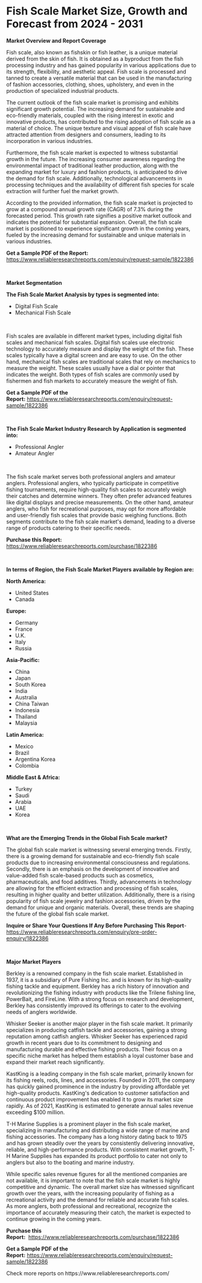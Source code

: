 <p><h1>Fish Scale Market Size, Growth and Forecast from 2024 - 2031</h1></p><p><strong>Market Overview and Report Coverage</strong></p>
<p><p>Fish scale, also known as fishskin or fish leather, is a unique material derived from the skin of fish. It is obtained as a byproduct from the fish processing industry and has gained popularity in various applications due to its strength, flexibility, and aesthetic appeal. Fish scale is processed and tanned to create a versatile material that can be used in the manufacturing of fashion accessories, clothing, shoes, upholstery, and even in the production of specialized industrial products.</p><p>The current outlook of the fish scale market is promising and exhibits significant growth potential. The increasing demand for sustainable and eco-friendly materials, coupled with the rising interest in exotic and innovative products, has contributed to the rising adoption of fish scale as a material of choice. The unique texture and visual appeal of fish scale have attracted attention from designers and consumers, leading to its incorporation in various industries.</p><p>Furthermore, the fish scale market is expected to witness substantial growth in the future. The increasing consumer awareness regarding the environmental impact of traditional leather production, along with the expanding market for luxury and fashion products, is anticipated to drive the demand for fish scale. Additionally, technological advancements in processing techniques and the availability of different fish species for scale extraction will further fuel the market growth.</p><p>According to the provided information, the fish scale market is projected to grow at a compound annual growth rate (CAGR) of 7.3% during the forecasted period. This growth rate signifies a positive market outlook and indicates the potential for substantial expansion. Overall, the fish scale market is positioned to experience significant growth in the coming years, fueled by the increasing demand for sustainable and unique materials in various industries.</p></p>
<p><strong>Get a Sample PDF of the Report:</strong> <a href="https://www.reliableresearchreports.com/enquiry/request-sample/1822386">https://www.reliableresearchreports.com/enquiry/request-sample/1822386</a></p>
<p>&nbsp;</p>
<p><strong>Market Segmentation</strong></p>
<p><strong>The Fish Scale Market Analysis by types is segmented into:</strong></p>
<p><ul><li>Digital Fish Scale</li><li>Mechanical Fish Scale</li></ul></p>
<p>&nbsp;</p>
<p><p>Fish scales are available in different market types, including digital fish scales and mechanical fish scales. Digital fish scales use electronic technology to accurately measure and display the weight of the fish. These scales typically have a digital screen and are easy to use. On the other hand, mechanical fish scales are traditional scales that rely on mechanics to measure the weight. These scales usually have a dial or pointer that indicates the weight. Both types of fish scales are commonly used by fishermen and fish markets to accurately measure the weight of fish.</p></p>
<p><strong>Get a Sample PDF of the Report:</strong>&nbsp;<a href="https://www.reliableresearchreports.com/enquiry/request-sample/1822386">https://www.reliableresearchreports.com/enquiry/request-sample/1822386</a></p>
<p>&nbsp;</p>
<p><strong>The Fish Scale Market Industry Research by Application is segmented into:</strong></p>
<p><ul><li>Professional Angler</li><li>Amateur Angler</li></ul></p>
<p>&nbsp;</p>
<p><p>The fish scale market serves both professional anglers and amateur anglers. Professional anglers, who typically participate in competitive fishing tournaments, require high-quality fish scales to accurately weigh their catches and determine winners. They often prefer advanced features like digital displays and precise measurements. On the other hand, amateur anglers, who fish for recreational purposes, may opt for more affordable and user-friendly fish scales that provide basic weighing functions. Both segments contribute to the fish scale market's demand, leading to a diverse range of products catering to their specific needs.</p></p>
<p><strong>Purchase this Report:</strong>&nbsp; <a href="https://www.reliableresearchreports.com/purchase/1822386">https://www.reliableresearchreports.com/purchase/1822386</a></p>
<p>&nbsp;</p>
<p><strong>In terms of Region, the Fish Scale Market Players available by Region are:</strong></p>
<p>
    <p> <strong> North America: </strong>
        <ul>
            <li>United States</li>
            <li>Canada</li>
        </ul>
        </p> 
    <p> <strong> Europe: </strong>
        <ul>
            <li>Germany</li>
            <li>France</li>
            <li>U.K.</li>
            <li>Italy</li>
            <li>Russia</li>
        </ul>
        </p> 
    <p> <strong> Asia-Pacific: </strong>
        <ul>
            <li>China</li>
            <li>Japan</li>
            <li>South Korea</li>
            <li>India</li>
            <li>Australia</li>
            <li>China Taiwan</li>
            <li>Indonesia</li>
            <li>Thailand</li>
            <li>Malaysia</li>
        </ul>
        </p> 
    <p> <strong> Latin America: </strong>
        <ul>
            <li>Mexico</li>
            <li>Brazil</li>
            <li>Argentina Korea</li>
            <li>Colombia</li>
        </ul>
        </p> 
    <p> <strong> Middle East & Africa: </strong>
        <ul>
            <li>Turkey</li>
            <li>Saudi</li>
            <li>Arabia</li>
            <li>UAE</li>
            <li>Korea</li>
        </ul>
    </p>
    </p>
<p>&nbsp;</p>
<p><strong>What are the Emerging Trends in the Global Fish Scale market?</strong></p>
<p><p>The global fish scale market is witnessing several emerging trends. Firstly, there is a growing demand for sustainable and eco-friendly fish scale products due to increasing environmental consciousness and regulations. Secondly, there is an emphasis on the development of innovative and value-added fish scale-based products such as cosmetics, pharmaceuticals, and food additives. Thirdly, advancements in technology are allowing for the efficient extraction and processing of fish scales, resulting in higher quality and better utilization. Additionally, there is a rising popularity of fish scale jewelry and fashion accessories, driven by the demand for unique and organic materials. Overall, these trends are shaping the future of the global fish scale market.</p></p>
<p><strong>Inquire or Share Your Questions If Any Before Purchasing This Report</strong>- <a href="https://www.reliableresearchreports.com/enquiry/pre-order-enquiry/1822386">https://www.reliableresearchreports.com/enquiry/pre-order-enquiry/1822386</a></p>
<p>&nbsp;</p>
<p><strong>Major Market Players</strong></p>
<p><p>Berkley is a renowned company in the fish scale market. Established in 1937, it is a subsidiary of Pure Fishing Inc. and is known for its high-quality fishing tackle and equipment. Berkley has a rich history of innovation and revolutionizing the fishing industry with products like the Trilene fishing line, PowerBait, and FireLine. With a strong focus on research and development, Berkley has consistently improved its offerings to cater to the evolving needs of anglers worldwide.</p><p>Whisker Seeker is another major player in the fish scale market. It primarily specializes in producing catfish tackle and accessories, gaining a strong reputation among catfish anglers. Whisker Seeker has experienced rapid growth in recent years due to its commitment to designing and manufacturing durable and effective fishing products. Their focus on a specific niche market has helped them establish a loyal customer base and expand their market reach significantly.</p><p>KastKing is a leading company in the fish scale market, primarily known for its fishing reels, rods, lines, and accessories. Founded in 2011, the company has quickly gained prominence in the industry by providing affordable yet high-quality products. KastKing's dedication to customer satisfaction and continuous product improvement has enabled it to grow its market size rapidly. As of 2021, KastKing is estimated to generate annual sales revenue exceeding $100 million.</p><p>T-H Marine Supplies is a prominent player in the fish scale market, specializing in manufacturing and distributing a wide range of marine and fishing accessories. The company has a long history dating back to 1975 and has grown steadily over the years by consistently delivering innovative, reliable, and high-performance products. With consistent market growth, T-H Marine Supplies has expanded its product portfolio to cater not only to anglers but also to the boating and marine industry.</p><p>While specific sales revenue figures for all the mentioned companies are not available, it is important to note that the fish scale market is highly competitive and dynamic. The overall market size has witnessed significant growth over the years, with the increasing popularity of fishing as a recreational activity and the demand for reliable and accurate fish scales. As more anglers, both professional and recreational, recognize the importance of accurately measuring their catch, the market is expected to continue growing in the coming years.</p></p>
<p><strong>Purchase this Report:</strong>&nbsp;&nbsp;<a href="https://www.reliableresearchreports.com/purchase/1822386">https://www.reliableresearchreports.com/purchase/1822386</a></p>
<p></p>
<p><strong>Get a Sample PDF of the Report:</strong>&nbsp;<a href="https://www.reliableresearchreports.com/enquiry/request-sample/1822386">https://www.reliableresearchreports.com/enquiry/request-sample/1822386</a></p>
<p>Check more reports on https://www.reliableresearchreports.com/</p>